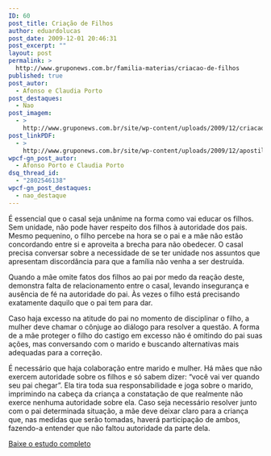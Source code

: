 ```yaml
---
ID: 60
post_title: Criação de Filhos
author: eduardolucas
post_date: 2009-12-01 20:46:31
post_excerpt: ""
layout: post
permalink: >
  http://www.gruponews.com.br/familia-materias/criacao-de-filhos
published: true
post_autor:
  - Afonso e Claudia Porto
post_destaques:
  - Nao
post_imagem:
  - >
    http://www.gruponews.com.br/site/wp-content/uploads/2009/12/criacao_de_filhos.jpg
post_linkPDF:
  - >
    http://www.gruponews.com.br/site/wp-content/uploads/2009/12/apostilaCriacao_2009.pdf
wpcf-gn_post_autor:
  - Afonso Porto e Claudia Porto
dsq_thread_id:
  - "2802546138"
wpcf-gn_post_destaques:
  - nao_destaque
---
```

É essencial que o casal seja unânime na forma como vai educar os filhos. Sem unidade, não pode haver respeito dos filhos à autoridade dos pais. Mesmo pequenino, o filho percebe na hora se o pai e a mãe não estão concordando entre si e aproveita a brecha para não obedecer. O casal precisa conversar sobre a necessidade de se ter unidade nos assuntos que apresentam discordância para que a família não venha a ser destruída.

Quando a mãe omite fatos dos filhos ao pai por medo da reação deste, demonstra falta de relacionamento entre o casal, levando insegurança e ausência de fé na autoridade do pai. Às vezes o filho está precisando exatamente daquilo que o pai tem para dar.

Caso haja excesso na atitude do pai no momento de disciplinar o filho, a mulher deve chamar o cônjuge ao diálogo para resolver a questão. A forma de a mãe proteger o filho do castigo em excesso não é omitindo do pai suas ações, mas conversando com o marido e buscando alternativas mais adequadas para a correção.

É necessário que haja colaboração entre marido e mulher. Há mães que não exercem autoridade sobre os filhos e só sabem dizer: “você vai ver quando seu pai chegar”. Ela tira toda sua responsabilidade e joga sobre o marido, imprimindo na cabeça da criança a constatação de que realmente não exerce nenhuma autoridade sobre ela. Caso seja necessário resolver junto com o pai determinada situação, a mãe deve deixar claro para a criança que, nas medidas que serão tomadas, haverá participação de ambos, fazendo-a entender que não faltou autoridade da parte dela.

<a href="http://www.gruponews.com.br/site/wp-content/uploads/2009/12/apostilaCriacao_2009.pdf">Baixe o estudo completo</a>